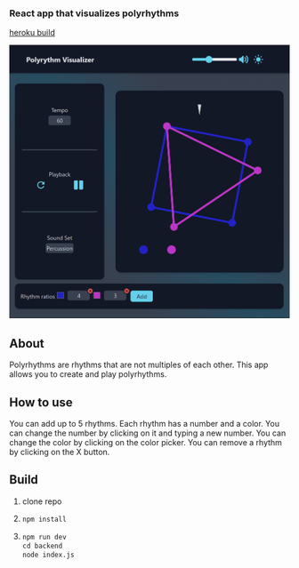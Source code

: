 ### React app that visualizes polyrhythms 

[heroku build](https://polyrhythm-7923f114ac17.herokuapp.com)

![image info](./poly/git_demo.png)

## About
Polyrhythms are rhythms that are not multiples of each other. This app allows you to create and play polyrhythms.
## How to use
You can add up to 5 rhythms. Each rhythm has a number and a color. You can change the number by clicking on it and typing a new number. You can change the color by clicking on the color picker. You can remove a rhythm by clicking on the X button.
## Build
  1. clone repo
  2. ```sh
     npm install
     ```
  3. ```
     npm run dev
     cd backend
     node index.js
     ```
